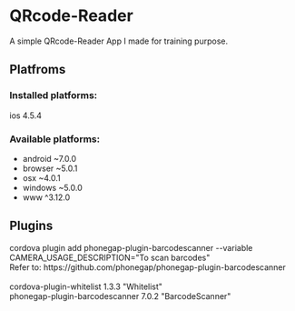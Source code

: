 # QRcode-Reader
A simple QRcode-Reader App I made for training purpose.

<h2>Platfroms</h2>
<h3>Installed platforms:</h3>
  ios 4.5.4<br>
<h3>Available platforms:</h3>
<ul>
  <li>android ~7.0.0
  <li>browser ~5.0.1
  <li>osx ~4.0.1
  <li>windows ~5.0.0
  <li>www ^3.12.0
</ul>
<h2>Plugins</h2>
cordova plugin add phonegap-plugin-barcodescanner --variable CAMERA_USAGE_DESCRIPTION="To scan barcodes"<br>
Refer to: https://github.com/phonegap/phonegap-plugin-barcodescanner<br>
<br>
cordova-plugin-whitelist 1.3.3 "Whitelist"<br>
phonegap-plugin-barcodescanner 7.0.2 "BarcodeScanner"<br>